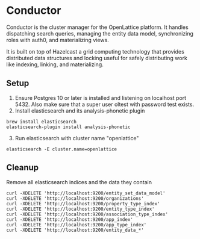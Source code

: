 Conductor
=======================

Conductor is the cluster manager for the OpenLattice platform. It handles dispatching search queries, managing the entity data model, synchronizing roles with auth0, and materializing views.

It is built on top of Hazelcast a grid computing technology that provides distributed data structures and locking useful for safely distributing work like indexing, linking, and materializing.

## Setup
1. Ensure Postgres 10 or later is installed and listening on localhost port 5432. Also make sure that a super user oltest with password test exists.
2. Install elasticsearch and its analysis-phonetic plugin
```
brew install elasticsearch
elasticsearch-plugin install analysis-phonetic
```
3. Run elasticsearch with cluster name "openlattice"
```
elasticsearch -E cluster.name=openlattice
```

## Cleanup
Remove all elasticsearch indices and the data they contain
```
curl -XDELETE 'http://localhost:9200/entity_set_data_model'
curl -XDELETE 'http://localhost:9200/organizations'
curl -XDELETE 'http://localhost:9200/property_type_index'
curl -XDELETE 'http://localhost:9200/entity_type_index'
curl -XDELETE 'http://localhost:9200/association_type_index'
curl -XDELETE 'http://localhost:9200/app_index'
curl -XDELETE 'http://localhost:9200/app_type_index'
curl -XDELETE 'http://localhost:9200/entity_data_*'
```
